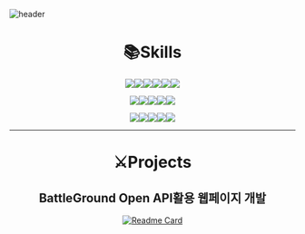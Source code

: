![header](https://capsule-render.vercel.app/api?type=waving&color=auto&height=270&section=header&text=Jungwoo&nbsp;Wi&fontSize=90&fontAlign=50&fontAlignY=40)

<div align="center">
  
# 📚Skills
  
<img src="https://img.shields.io/badge/javascript-F7DF1E.svg?style=for-the-badge&logo=javascript&logoColor=black" /><img src="https://img.shields.io/badge/node.js-339933?style=for-the-badge&logo=Node.js&logoColor=white"><img src="https://img.shields.io/badge/html5-E34F26?style=for-the-badge&logo=html5&logoColor=white"><img src="https://img.shields.io/badge/css-1572B6?style=for-the-badge&logo=css3&logoColor=white"><img src="https://img.shields.io/badge/express-000000?style=for-the-badge&logo=express&logoColor=white"><img src="https://img.shields.io/badge/jquery-0769AD?style=for-the-badge&logo=jquery&logoColor=white">
<br>

<img src="https://img.shields.io/badge/python-3776AB?style=for-the-badge&logo=python&logoColor=white"><img src="https://img.shields.io/badge/django-092E20?style=for-the-badge&logo=django&logoColor=white"><img src="https://img.shields.io/badge/pandas-150458?style=for-the-badge&logo=pandas&logoColor=white"><img src="https://img.shields.io/badge/nginx-009639?style=for-the-badge&logo=nginx&logoColor=white"><img src="https://img.shields.io/badge/gunicorn-499848?style=for-the-badge&logo=gunicorn&logoColor=white">
<br>

<img src="https://img.shields.io/badge/mysql-4479A1?style=for-the-badge&logo=mysql&logoColor=white"><img src="https://img.shields.io/badge/git-F05032?style=for-the-badge&logo=git&logoColor=white"><img src="https://img.shields.io/badge/github-181717?style=for-the-badge&logo=github&logoColor=white"><img src="https://img.shields.io/badge/aws-232F3E?style=for-the-badge&logo=amazonaws&logoColor=white"><img src="https://img.shields.io/badge/docker-2496ED?style=for-the-badge&logo=docker&logoColor=white">
<br>

---

# ⚔️Projects

## BattleGround Open API활용 웹페이지 개발
[![Readme Card](https://github-readme-stats.vercel.app/api/pin/?username=nbac406&repo=battleGround)](https://github.com/nbac406/battleGround)

</div>
